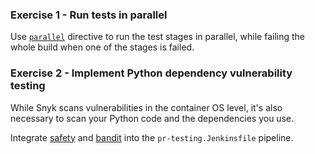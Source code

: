 ### Exercise 1 - Run tests in parallel 

Use [`parallel`](https://www.jenkins.io/doc/book/pipeline/syntax/#parallel) directive to run the test stages in parallel, while failing the whole build when one of the stages is failed.

### Exercise 2 - Implement Python dependency vulnerability testing

While Snyk scans vulnerabilities in the container OS level, it's also necessary to scan your Python code and the dependencies you use. 

Integrate [safety](https://pyup.io/safety/) and [bandit](https://bandit.readthedocs.io/en/latest/) into the `pr-testing.Jenkinsfile` pipeline. 

